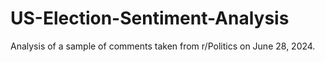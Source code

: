 # US-Election-Sentiment-Analysis
Analysis of a sample of comments taken from r/Politics on June 28, 2024.
